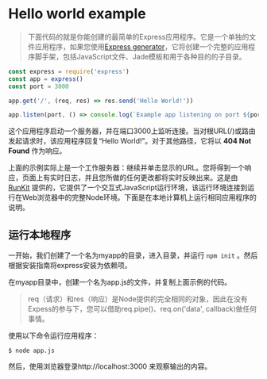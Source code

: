 ﻿# Hello world example

> 下面代码的就是你能创建的最简单的Express应用程序。它是一个单独的文件应用程序，如果您使用[Express generator](http://expressjs.com/en/starter/generator.html)，它将创建一个完整的应用程序脚手架，包括JavaScript文件、Jade模板和用于各种目的的子目录。

```javascript
const express = require('express')
const app = express()
const port = 3000

app.get('/', (req, res) => res.send('Hello World!'))

app.listen(port, () => console.log(`Example app listening on port ${port}!`))
```

这个应用程序启动一个服务器，并在端口3000上监听连接。当对根URL(/)或路由发起请求时，该应用程序回复“Hello World!”。对于其他路径，它将以 **404 Not Found** 作为响应。

上面的示例实际上是一个工作服务器：继续并单击显示的URL。您将得到一个响应，页面上有实时日志，并且您所做的任何更改都将实时反映出来。这是由 [RunKit](https://runkit.com/home) 提供的，它提供了一个交互式JavaScript运行环境，该运行环境连接到运行在Web浏览器中的完整Node环境。下面是在本地计算机上运行相同应用程序的说明。

## 运行本地程序

一开始，我们创建了一个名为myapp的目录，进入目录，并运行 `npm init` 。然后根据安装指南将express安装为依赖项。

在myapp目录中，创建一个名为app.js的文件，并复制上面示例的代码。

> req（请求）和res（响应）是Node提供的完全相同的对象，因此在没有Expess的参与下，您可以借助req.pipe()、req.on('data', callback)做任何事情。

使用以下命令运行应用程序：

```
$ node app.js
```

然后，使用浏览器登录http://localhost:3000 来观察输出的内容。